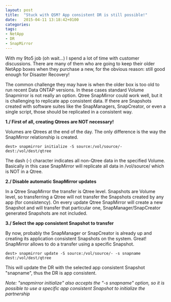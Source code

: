 ```yaml
---
layout: post
title:  "Stuck with QSM? App consistent DR is still possible!"
date:   2015-04-11 13:18:42+0100
categories: 
tags: 
- NetApp
- DR
- SnapMirror
---
```

With my 9to5 job (oh wait...) I spend a lot of time with customer discussions. There are many of them 
who are going to keep their older NetApp boxes when they purchase a new, for the obvious reason: still 
good enough for Disaster Recovery!

The common challenge they may have is when the older box is too old to run recent Data ONTAP versions. 
In these cases standard Volume Snapmirror is not really an option. Qtree SnapMirror could work well, 
but it is challenging to replicate app consistent data. If there are Snapshots created with software suites
like the SnapManagers, SnapCreator, or even a single script, those should be replicated in a consistent way. 

<!--more-->

**1./ First of all, creating Qtrees are NOT necessary!**

Volumes are Qtrees at the end of the day. The only difference is the way the SnapMirror relationship is 
created. 

	dest> snapmirror initialize -S source:/vol/source/- dest:/vol/dest/qtree

The dash (-) character indicates all non-Qtree data in the specified Volume. Basically in this case 
SnapMirror will replicate all data in /vol/source/ which is NOT in a Qtree.

**2./ Disable automatic SnapMirror updates**

In a Qtree SnapMirror the transfer is Qtree level. Snapshots are Volume level, so transferring a Qtree 
will not transfer the Snapshots created by any app (for consistency). On every update Qtree SnapMirror
will create a new Snapshot and will transfer that particular one, SnapManager/SnapCreator generated 
Snapshots are not included. 

**3./ Select the app consistent Snapshot to transfer**

By now, probably the SnapManager or SnapCreator is already up and creating its application consistent
Snapshots on the system. Great! SnapMirror allows to do a transfer using a specific Snapshot. 

	dest> snapmirror update -S source:/vol/source/- -s snapname dest:/vol/dest/qtree

This will update the DR with the selected app consistent Snapshot "snapname", thus the DR is app consistent. 

*Note: "snapmirror initialize" also accepts the "-s snapname" option, so it is possible to use a specific app
consistent Snapshot to initialize the partnership*




